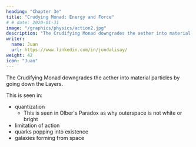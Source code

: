 ```yaml
---
heading: "Chapter 3e"
title: "Crudying Monad: Energy and Force"
# # date: 2020-01-31
image: "/graphics/physics/action2.jpg"
description: "The Crudifying Monad downgrades the aether into material particles by going down the Layers"
writer:
  name: Juan
  url: https://www.linkedin.com/in/jundalisay/
weight: 42
icon: "Juan"
---
```




The Crudifying Monad downgrades the aether into material particles by going down the Layers.

This is seen in:
- quantization
  - This is seen in Olber's Paradox as why outerspace is not white or bright
- limitation of action
- quarks popping into existence
- galaxies forming from space


